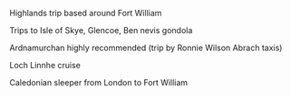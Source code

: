 Highlands trip based around Fort William

Trips to Isle of Skye, Glencoe, Ben nevis gondola

Ardnamurchan highly recommended (trip by Ronnie Wilson Abrach taxis)

Loch Linnhe cruise

Caledonian sleeper from London to Fort William
